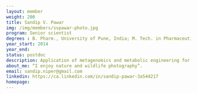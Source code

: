 ```yaml
---
layout: member
weight: 200
title: Sandip V. Pawar
img: /img/members/svpawar-photo.jpg
program: Senior scientist
degrees : B. Pharm., University of Pune, India; M. Tech. in Pharmaceutical Sciences, National Institute of Pharmaceutical Education and Research, India; Ph.D. in Chemical Engineering, Institute of Chemical Technology, India
year_start: 2014
year_end:
status: postdoc
description: Application of metagenomics and metabolic engineering for engineering strains that synthesize pharmaceuticals and other value-added products
about_me: “I enjoy nature and wildlife photography”.
email: sandip.niper@gmail.com
linkedin: https://ca.linkedin.com/in/sandip-pawar-3a544217
homepage: 
---
```

